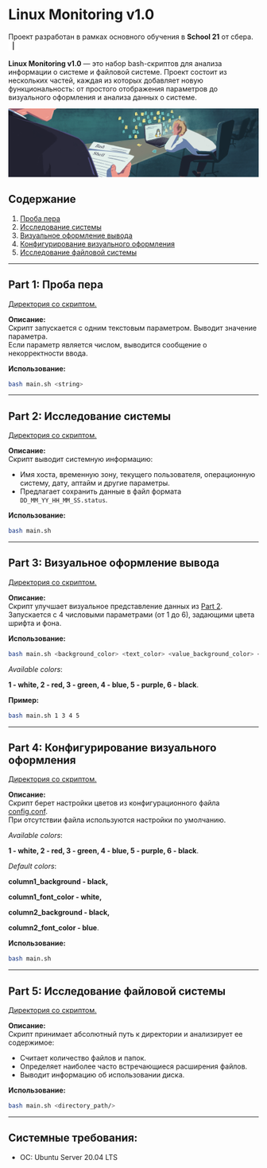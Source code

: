 # Linux Monitoring v1.0

Проект разработан в рамках основного обучения в **School 21** от сбера. <img src="materials/images/heart_21_x10.gif" alt="drawing" width="20" height="20"/>

**Linux Monitoring v1.0** — это набор bash-скриптов для анализа информации о системе и файловой системе. Проект состоит из нескольких частей, каждая из которых добавляет новую функциональность: от простого отображения параметров до визуального оформления и анализа данных о системе.

![linux_monitoring_v1.png](materials%2Fimages%2Flinux_monitoring_v1.png)

## Содержание

1. [Проба пера](#part-1-проба-пера)
2. [Исследование системы](#part-2-исследование-системы)
3. [Визуальное оформление вывода](#part-3-визуальное-оформление-вывода)
4. [Конфигурирование визуального оформления](#part-4-конфигурирование-визуального-оформления)
5. [Исследование файловой системы](#part-5-исследование-файловой-системы)

---

## Part 1: Проба пера
[Директория со скриптом.](src%2F01)

**Описание:**  
Скрипт запускается с одним текстовым параметром. Выводит значение параметра.  
Если параметр является числом, выводится сообщение о некорректности ввода.

**Использование:**  
```bash
bash main.sh <string>
```

---

## Part 2: Исследование системы
[Директория со скриптом.](src%2F02)

**Описание:**  
Скрипт выводит системную информацию:
- Имя хоста, временную зону, текущего пользователя, операционную систему, дату, аптайм и другие параметры.
- Предлагает сохранить данные в файл формата `DD_MM_YY_HH_MM_SS.status`.

**Использование:**
```bash
bash main.sh
```

---

## Part 3: Визуальное оформление вывода
[Директория со скриптом.](src%2F03)

**Описание:**  
Скрипт улучшает визуальное представление данных из [Part 2](#part-2-исследование-системы).  
Запускается с 4 числовыми параметрами (от 1 до 6), задающими цвета шрифта и фона.

**Использование:**
```bash
bash main.sh <background_color> <text_color> <value_background_color> <value_text_color>
```
*Available colors*:

**1 - white, 2 - red, 3 - green, 4 - blue, 5 - purple, 6 - black**.

**Пример:**
```bash
bash main.sh 1 3 4 5
```

---

## Part 4: Конфигурирование визуального оформления
[Директория со скриптом.](src%2F04)

**Описание:**  
Скрипт берет настройки цветов из конфигурационного файла [config.conf](src%2F04%2Fconfig.conf).  
При отсутствии файла используются настройки по умолчанию.

*Available colors*:

**1 - white, 2 - red, 3 - green, 4 - blue, 5 - purple, 6 - black**.

*Default colors*:

**column1_background - black,**

**column1_font_color - white,**

**column2_background - black,**

**column2_font_color - blue**.

**Использование:**
```bash
bash main.sh
```

---

## Part 5: Исследование файловой системы
[Директория со скриптом.](src%2F05)

**Описание:**  
Скрипт принимает абсолютный путь к директории и анализирует ее содержимое:
- Считает количество файлов и папок.
- Определяет наиболее часто встречающиеся расширения файлов.
- Выводит информацию об использовании диска.

**Использование:**
```bash
bash main.sh <directory_path/>
```

---

## Системные требования:
- ОС: Ubuntu Server 20.04 LTS

